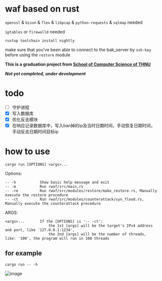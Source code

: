 <!--
 * @Author       : 白银
 * @Date         : 2023-01-31 21:22:22
 * @LastEditors  : 白银
 * @LastEditTime : 2023-02-17 20:50:53
 * @FilePath     : /rwaf/README.md
 * @Description  : 
 * @Attention    : 
 * @Copyright (c) 2023 by 白银 captain-jparrow@qq.com, All Rights Reserved.
-->

# waf based on rust

`openssl` & `bison` & `flex` & `libpcap` & `python-requests` & `sqlmap` needed

`iptables` or `firewalld` needed

```rustup toolchain install nightly```

make sure that you've been able to connect to the bak_server by `ssh-key` before using the `restore` module

**This is a graduation project from [School of Computer Science of THNU](https://jsjxy.thnu.edu.cn)**

***Not yet completed, under development***

# todo
- [ ] 守护进程
- [x] 写入数据库
- [x] 优化反击模块
- [x] 在响应记录数据库中，写入ban掉的ip及当时日期时间，手动恢复日期时间，手动反击日期时间目标ip

# how to use 
`cargo run [OPTIONS] <args>...`

Options:

    -- -h           Show basic help message and exit
    -- -m           Run rwaf/src/main.rs
    -- -re          Run rwaf/src/modules/restore/make_restore.rs, Manually execute the restore procedure
    -- -ct          Run rwaf/src/modules/counterattack/syn_flood.rs, Manually execute the counterattack procedure

ARGS:

    <args>...       If the [OPTIONS] is '-- -ct': 
                        the 1st [args] will be the target's IPv4 address and port, like '127.0.0.1:1234',
                        the 2nd [args] will be the number of threads, like: '100', the program will run in 100 threads

## for example
`cargo run -- -h`

![image](readme.png)